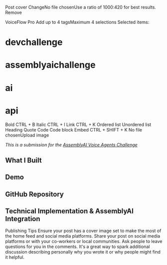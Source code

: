 Post cover
ChangeNo file chosenUse a ratio of 1000:420 for best results.
Remove


VoiceFlow Pro
Add up to 4 tagsMaximum 4 selections
Selected items:

# devchallenge

# assemblyaichallenge

# ai

# api



Bold CTRL + B
Italic CTRL + I
Link CTRL + K
Ordered list
Unordered list
Heading
Quote
Code
Code block
Embed CTRL + SHIFT + K
No file chosenUpload image

*This is a submission for the [AssemblyAI Voice Agents Challenge](https://dev.to/challenges/assemblyai-2025-07-16)*

## What I Built
<!-- Share an overview about your voice agent and which prompt category(s) it addresses (Business Automation, Real-Time Performance, Domain Expert). -->

## Demo
<!-- Share a link to your app and include a video demo or screenshots here. -->

## GitHub Repository
<!-- Embed or share a link to your GitHub repository -->

## Technical Implementation & AssemblyAI Integration
<!-- Include specific code examples that demonstrate your use of AssemblyAI's Universal-Streaming technology, explain your technical approach, and describe how you leveraged AssemblyAI's capabilities and features -->

<!-- Team Submissions: Please pick one member to publish the submission and credit teammates by listing their DEV usernames directly in the body of the post. -->

<!-- Don't forget to add a cover image (if you want). -->

<!-- Thanks for participating! -->


Publishing Tips
Ensure your post has a cover image set to make the most of the home feed and social media platforms.
Share your post on social media platforms or with your co-workers or local communities.
Ask people to leave questions for you in the comments. It's a great way to spark additional discussion describing personally why you wrote it or why people might find it helpful.